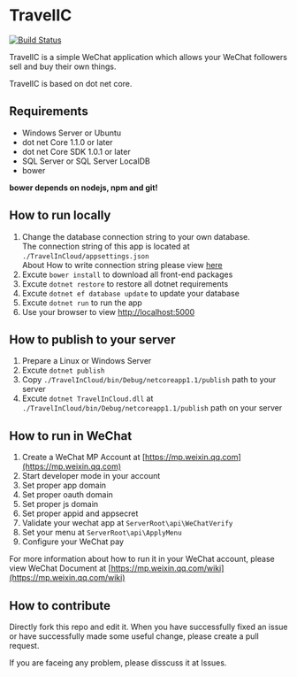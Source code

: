 # TravelIC
[![Build Status](https://travis-ci.org/Anduin2017/TravelIC.svg?branch=master)](https://travis-ci.org/Anduin2017/TravelIC)

TravelIC is a simple WeChat application which allows your WeChat followers sell and buy their own things.

TravelIC is based on dot net core.

## Requirements

* Windows Server or Ubuntu
* dot net Core 1.1.0 or later
* dot net Core SDK 1.0.1 or later
* SQL Server or SQL Server LocalDB
* bower

**bower depends on nodejs, npm and git!**

## How to run locally

1. Change the database connection string to your own database.  
    The connection string of this app is located at `./TravelInCloud/appsettings.json`  
    About How to write connection string please view [here](https://www.connectionstrings.com/)
2. Excute `bower install` to download all front-end packages
3. Excute `dotnet restore` to restore all dotnet requirements
4. Excute `dotnet ef database update` to update your database
5. Excute `dotnet run` to run the app
6. Use your browser to view [http://localhost:5000](http://localhost:5000)

## How to publish to your server

1. Prepare a Linux or Windows Server
2. Excute `dotnet publish`
3. Copy `./TravelInCloud/bin/Debug/netcoreapp1.1/publish` path to your server
4. Excute `dotnet TravelInCloud.dll` at `./TravelInCloud/bin/Debug/netcoreapp1.1/publish` path on your server

## How to run in WeChat

1. Create a WeChat MP Account at [https://mp.weixin.qq.com](https://mp.weixin.qq.com)
2. Start developer mode in your account
3. Set proper app domain
4. Set proper oauth domain
5. Set proper js domain
6. Set proper appid and appsecret
7. Validate your wechat app at `ServerRoot\api\WeChatVerify`
8. Set your menu at `ServerRoot\api\ApplyMenu`
9. Configure your WeChat pay

For more information about how to run it in your WeChat account, please view WeChat Document at [https://mp.weixin.qq.com/wiki](https://mp.weixin.qq.com/wiki)

## How to contribute

Directly fork this repo and edit it. When you have successfully fixed an issue or have successfully made some useful change, please create a pull request.

If you are faceing any problem, please disscuss it at Issues.
